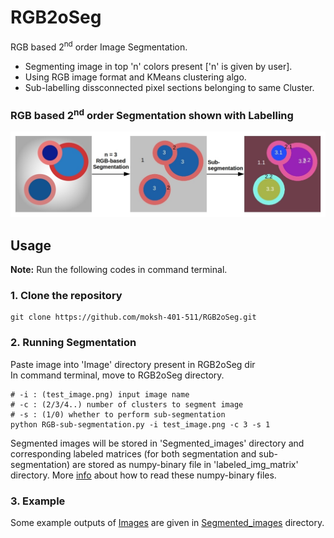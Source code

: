 # RGB2oSeg
RGB based 2<sup>nd</sup> order Image Segmentation.<br>
* Segmenting image in top 'n' colors present ['n' is given by user].<br>
* Using RGB image format and KMeans clustering algo.<br>
* Sub-labelling dissconnected pixel sections belonging to same Cluster.<br>
### RGB based 2<sup>nd</sup> order Segmentation shown with Labelling
![RGB2oSeg](RGB2oSeg_shown_with_Labelling.jpg)

## Usage
**Note:** Run the following codes in command terminal.<br>
### 1. Clone the repository
```
git clone https://github.com/moksh-401-511/RGB2oSeg.git
```
### 2. Running Segmentation
Paste image into 'Image' directory present in RGB2oSeg dir<br>
In command terminal, move to RGB2oSeg directory.
```
# -i : (test_image.png) input image name
# -c : (2/3/4..) number of clusters to segment image
# -s : (1/0) whether to perform sub-segmentation
python RGB-sub-segmentation.py -i test_image.png -c 3 -s 1
```
Segmented images will be stored in 'Segmented_images' directory and corresponding labeled matrices (for both segmentation and sub-segmentation) are stored as numpy-binary file in 'labeled_img_matrix' directory. More [info](https://github.com/moksh-401-511/RGB2oSeg/blob/29444742253c0945f9f1835e58140f8dda8358f4/RGB-sub-segmentation.py#L176) about how to read these numpy-binary files.

### 3. Example
Some example outputs of [Images](https://github.com/moksh-401-511/RGB2oSeg/tree/main/Images) are given in [Segmented_images](https://github.com/moksh-401-511/RGB2oSeg/tree/main/Segmented_images) directory.
